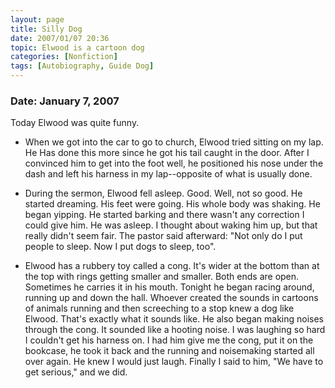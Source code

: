 ```yaml
---
layout: page
title: Silly Dog
date: 2007/01/07 20:36
topic: Elwood is a cartoon dog
categories: [Nonfiction]
tags: [Autobiography, Guide Dog]
---
```


### Date: January 7, 2007 

Today Elwood was quite funny.

* When we got into the car to go to church, Elwood tried sitting on my lap. He 
Has done this more since he got his tail caught in the door. After I convinced 
him to get into the foot well, he positioned his nose under the dash and left his harness in my lap--opposite of what is usually done.

* During the sermon, Elwood fell asleep. Good. Well, not so good. He started 
dreaming. His feet were going. His whole body was shaking. He began yipping. He 
started barking and there wasn't any correction I could give him. He was asleep. I 
thought about waking him up, but that really didn't seem fair. The pastor said 
afterward: "Not only do I put people to sleep. Now I put dogs to sleep, too".

* Elwood has a rubbery toy called a cong. It's wider at the bottom than at the
 top with rings getting smaller and smaller. Both ends are open. Sometimes he 
carries it in his mouth. Tonight he began racing around, running up and down the 
hall. Whoever created the sounds in cartoons of animals running and then 
screeching to a stop knew a dog like Elwood. That's exactly what it sounds like. He 
also began making noises through the cong. It sounded like a hooting noise. I was 
laughing so hard I couldn't get his harness on. I had him give me the cong, put 
it on the bookcase, he took it back and the running and noisemaking started all 
over again. He knew I would just laugh. Finally I said to him, "We have to get 
serious," and we did.

